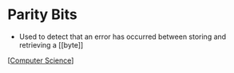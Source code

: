 # Parity Bits

- Used to detect that an error has occurred between storing and retrieving a [[byte]]

[[Computer Science]]

[//begin]: # "Autogenerated link references for markdown compatibility"
[Computer Science]: computer-science "Computer Science"
[//end]: # "Autogenerated link references"